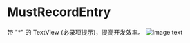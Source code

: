 # MustRecordEntry
带 "*" 的 TextView (必录项提示)，提高开发效率。
![Image text](http://img.blog.csdn.net/20170616221310606?watermark/2/text/aHR0cDovL2Jsb2cuY3Nkbi5uZXQvZGNiNDky/font/5a6L5L2T/fontsize/400/fill/I0JBQkFCMA==/dissolve/70/gravity/SouthEast)
